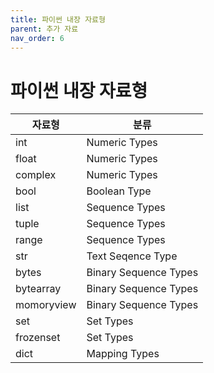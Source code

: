 ```yaml
---
title: 파이썬 내장 자료형
parent: 추가 자료
nav_order: 6
---
```

# 파이썬 내장 자료형  

|**자료형**|**분류**|
|---|---|
|int|Numeric Types|
|float|Numeric Types|
|complex|Numeric Types|
|bool|Boolean Type|
|list|Sequence Types|
|tuple|Sequence Types|
|range|Sequence Types|
|str|Text Seqence Type|
|bytes|Binary Sequence Types|
|bytearray|Binary Sequence Types|
|momoryview|Binary Sequence Types|
|set|Set Types|
|frozenset|Set Types|
|dict|Mapping Types|
